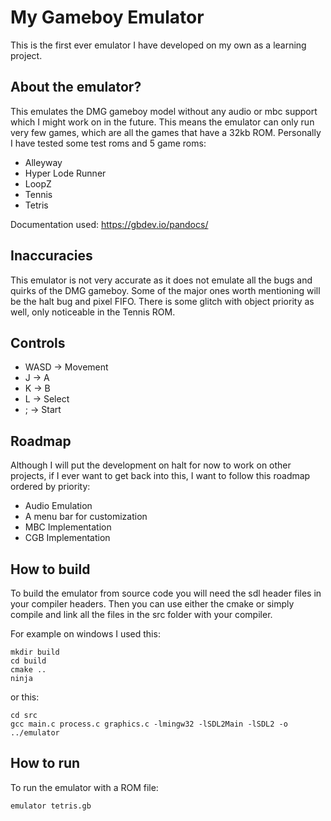# My Gameboy Emulator
This is the first ever emulator I have developed on my own as a learning project.


## About the emulator?
This emulates the DMG gameboy model without any audio or mbc support which I might work on in the future.
This means the emulator can only run very few games, which are all the games that have a 32kb ROM.
Personally I have tested some test roms and 5 game roms:
- Alleyway
- Hyper Lode Runner
- LoopZ
- Tennis
- Tetris

Documentation used: https://gbdev.io/pandocs/


## Inaccuracies
This emulator is not very accurate as it does not emulate all the bugs and quirks of the DMG gameboy.
Some of the major ones worth mentioning will be the halt bug and pixel FIFO.
There is some glitch with object priority as well, only noticeable in the Tennis ROM.


## Controls
- WASD -> Movement
- J -> A
- K -> B
- L -> Select
- ; -> Start


## Roadmap
Although I will put the development on halt for now to work on other projects, if I ever want to get
back into this, I want to follow this roadmap ordered by priority:
- Audio Emulation
- A menu bar for customization
- MBC Implementation
- CGB Implementation


## How to build
To build the emulator from source code you will need the sdl header files in your compiler headers.
Then you can use either the cmake or simply compile and link all the files in the src folder with your compiler.

For example on windows I used this:

```commandline
mkdir build
cd build
cmake ..
ninja
```

or this:

```commandline
cd src
gcc main.c process.c graphics.c -lmingw32 -lSDL2Main -lSDL2 -o ../emulator
```


## How to run
To run the emulator with a ROM file:

```commandline
emulator tetris.gb
```
